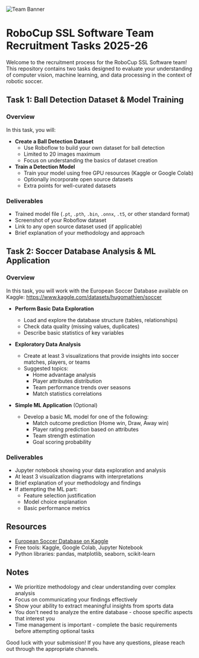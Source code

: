 ![Team Banner](/images/Team%20Banner.png)
# RoboCup SSL Software Team Recruitment Tasks 2025-26
Welcome to the recruitment process for the RoboCup SSL Software team! This repository contains two tasks designed to evaluate your understanding of computer vision, machine learning, and data processing in the context of robotic soccer.

## Task 1: Ball Detection Dataset & Model Training
### Overview
In this task, you will:
- **Create a Ball Detection Dataset**
  - Use Roboflow to build your own dataset for ball detection
  - Limited to 20 images maximum
  - Focus on understanding the basics of dataset creation
- **Train a Detection Model**
  - Train your model using free GPU resources (Kaggle or Google Colab)
  - Optionally incorporate open source datasets
  - Extra points for well-curated datasets
### Deliverables
- Trained model file (`.pt`, `.pth`, `.bin`, `.onnx`, `.t5`, or other standard format)
- Screenshot of your Roboflow dataset
- Link to any open source dataset used (if applicable)
- Brief explanation of your methodology and approach

## Task 2: Soccer Database Analysis & ML Application
### Overview
In this task, you will work with the European Soccer Database available on Kaggle:
https://www.kaggle.com/datasets/hugomathien/soccer

- **Perform Basic Data Exploration**
  - Load and explore the database structure (tables, relationships)
  - Check data quality (missing values, duplicates)
  - Describe basic statistics of key variables
  
- **Exploratory Data Analysis**
  - Create at least 3 visualizations that provide insights into soccer matches, players, or teams
  - Suggested topics:
    - Home advantage analysis
    - Player attributes distribution
    - Team performance trends over seasons
    - Match statistics correlations
  
- **Simple ML Application** (Optional)
  - Develop a basic ML model for one of the following:
    - Match outcome prediction (Home win, Draw, Away win)
    - Player rating prediction based on attributes
    - Team strength estimation
    - Goal scoring probability

### Deliverables
- Jupyter notebook showing your data exploration and analysis
- At least 3 visualization diagrams with interpretations
- Brief explanation of your methodology and findings
- If attempting the ML part:
  - Feature selection justification
  - Model choice explanation
  - Basic performance metrics

## Resources
- [European Soccer Database on Kaggle](https://www.kaggle.com/datasets/hugomathien/soccer)
- Free tools: Kaggle, Google Colab, Jupyter Notebook
- Python libraries: pandas, matplotlib, seaborn, scikit-learn

## Notes
- We prioritize methodology and clear understanding over complex analysis
- Focus on communicating your findings effectively
- Show your ability to extract meaningful insights from sports data
- You don't need to analyze the entire database - choose specific aspects that interest you
- Time management is important - complete the basic requirements before attempting optional tasks

Good luck with your submission! If you have any questions, please reach out through the appropriate channels.
